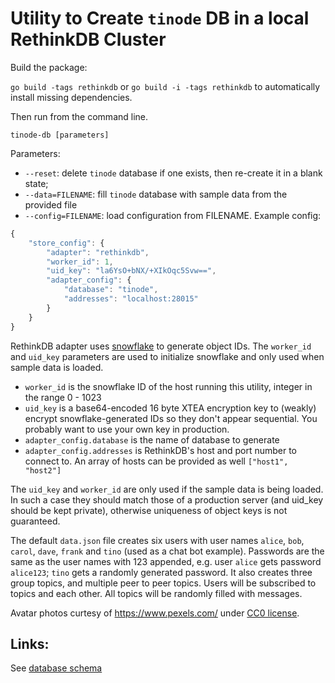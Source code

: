 # Utility to Create `tinode` DB in a local RethinkDB Cluster

Build the package:

`go build -tags rethinkdb` or `go build -i -tags rethinkdb` to automatically install missing dependencies.

Then run from the command line.

`tinode-db [parameters]`

Parameters:
 - `--reset`: delete `tinode` database if one exists, then re-create it in a blank state;
 - `--data=FILENAME`: fill `tinode` database with sample data from the provided file
 - `--config=FILENAME`: load configuration from FILENAME. Example config:
```js
{
	"store_config": {
		"adapter": "rethinkdb",
		"worker_id": 1,
		"uid_key": "la6YsO+bNX/+XIkOqc5Svw==",
		"adapter_config": {
			"database": "tinode",
			"addresses": "localhost:28015"
		}
	}
}
 ```
 
RethinkDB adapter uses [snowflake](http://github.com/tinode/snowflake/) to generate object IDs. The `worker_id` and `uid_key` parameters are used to initialize snowflake and only used when sample data is loaded.
  - `worker_id` is the snowflake ID of the host running this utility, integer in the range 0 - 1023
  - `uid_key` is a base64-encoded 16 byte XTEA encryption key to (weakly) encrypt snowflake-generated IDs so they don't appear sequential. You probably want to use your own key in production.
  - `adapter_config.database` is the name of database to generate
  - `adapter_config.addresses` is RethinkDB's host and port number to connect to. An array of hosts can be provided as well `["host1", "host2"]`

The `uid_key` and `worker_id` are only used if the sample data is being loaded. In such a case they should match those of a production server (and uid_key should be kept private), otherwise uniqueness of object keys is not guaranteed.

The default `data.json` file creates six users with user names `alice`, `bob`, `carol`, `dave`, `frank` and `tino` (used as a chat bot example). Passwords are the same as the user names with 123 appended, e.g. user `alice` gets password `alice123`; `tino` gets a randomly generated password. It also creates three group topics, and multiple peer to peer topics. Users will be subscribed to topics and each other. All topics will be randomly filled with messages.

Avatar photos curtesy of https://www.pexels.com/ under [CC0 license](https://www.pexels.com/photo-license/).

## Links:

See [database schema](https://github.com/tinode/chat/tree/master/server/dbschema.md)
